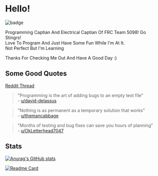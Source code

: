 # Hello!

![badge](https://img.shields.io/github/last-commit/J-The-Fox/J-The-Fox?color=ff9500&style=flat-square)

Programming Captian And Electrical Captian Of FRC Team 5098! Go Stingrs!  
Love To Program And Just Have Some Fun While I'm At It.  
Not Perfect But I'm Learning

Thanks For Checking Me Out And Have A Good Day :)


## Some Good Quotes

[Reddit Thread](https://www.reddit.com/r/ProgrammerHumor/comments/108auwz/guys_i_want_to_put_a_funny_programming_quote_on/)

> "Programming is the art of adding bugs to an empty text file"  
> \- [u/david-delassus](https://reddit.com/u/david-delassus)

> "Nothing is as permanent as a temporary solution that works"  
> \- [u/themancabbage](https://reddit.com/u/themancabbage)

> "Months of testing and bug fixes can save you hours of planning"  
> \- [u/OkLetterhead7047](https://reddit.com/u/u/OkLetterhead7047)

## Stats

[![Anurag's GitHub stats](https://github-readme-stats.vercel.app/api?username=J-The-Fox&count_private=true&show_icons=true&theme=great-gatsby)](https://github.com/anuraghazra/github-readme-stats)

[![Readme Card](https://github-readme-stats.vercel.app/api/pin/?username=J-The-Fox&repo=J-The-Fox&show_icons=true&theme=great-gatsby)](https://github.com/J-The-Fox/Game-Dev-Club)


<!---
J-The-Fox/J-The-Fox is a ✨ special ✨ repository because its `README.md` (this file) appears on your GitHub profile.
You can click the Preview link to take a look at your changes.
--->

